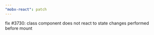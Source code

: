 ```yaml
---
"mobx-react": patch
---
```


fix #3730: class component does not react to state changes performed before mount
